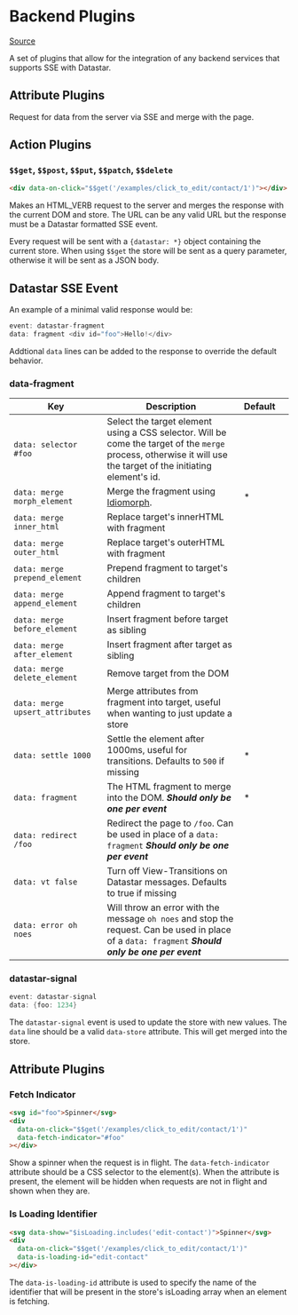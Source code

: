 # Backend Plugins

[Source](https://github.com/delaneyj/datastar/blob/main/packages/library/src/lib/plugins/backend.ts)

A set of plugins that allow for the integration of any backend services that supports SSE with Datastar.

## Attribute Plugins

Request for data from the server via SSE and merge with the page.

## Action Plugins

### `$$get`, `$$post`, `$$put`, `$$patch`, `$$delete`

```html
<div data-on-click="$$get('/examples/click_to_edit/contact/1')"></div>
```

Makes an HTML_VERB request to the server and merges the response with the current DOM and store. The URL can be any valid URL but the response must be a Datastar formatted SSE event.

Every request will be sent with a `{datastar: *}` object containing the current store. When using `$$get` the store will be sent as a query parameter, otherwise it will be sent as a JSON body.

## Datastar SSE Event

An example of a minimal valid response would be:

```go
event: datastar-fragment
data: fragment <div id="foo">Hello!</div>
```

Addtional `data` lines can be added to the response to override the default behavior.

### data-fragment

| Key                             | Description                                                                                                                                                      | Default |     |
| ------------------------------- | ---------------------------------------------------------------------------------------------------------------------------------------------------------------- | ------- | --- |
| `data: selector #foo`           | Select the target element using a CSS selector. Will be come the target of the `merge` process, otherwise it will use the target of the initiating element's id. |         |
| `data: merge morph_element`     | Merge the fragment using [Idiomorph](https://github.com/bigskysoftware/idiomorph).                                                                               | \*      |
| `data: merge inner_html`        | Replace target's innerHTML with fragment                                                                                                                         |         |
| `data: merge outer_html`        | Replace target's outerHTML with fragment                                                                                                                         |         |
| `data: merge prepend_element`   | Prepend fragment to target's children                                                                                                                            |         |
| `data: merge append_element`    | Append fragment to target's children                                                                                                                             |         |
| `data: merge before_element`    | Insert fragment before target as sibling                                                                                                                         |         |
| `data: merge after_element`     | Insert fragment after target as sibling                                                                                                                          |         |
| `data: merge delete_element`    | Remove target from the DOM                                                                                                                                       |         |
| `data: merge upsert_attributes` | Merge attributes from fragment into target, useful when wanting to just update a store                                                                           |         |
| `data: settle 1000`             | Settle the element after 1000ms, useful for transitions. Defaults to `500` if missing                                                                            | \*      |
| `data: fragment`                | The HTML fragment to merge into the DOM. **_Should only be one per event_**                                                                                      | \*      |
| `data: redirect /foo`           | Redirect the page to `/foo`. Can be used in place of a `data: fragment` **_Should only be one per event_**                                                       |         |
| `data: vt false`                | Turn off View-Transitions on Datastar messages. Defaults to true if missing                                                                                      |         |
| `data: error oh noes`           | Will throw an error with the message `oh noes` and stop the request. Can be used in place of a `data: fragment` **_Should only be one per event_**               |         |

### datastar-signal

```go
event: datastar-signal
data: {foo: 1234}
```

The `datastar-signal` event is used to update the store with new values. The `data` line should be a valid `data-store` attribute. This will get merged into the store.

## Attribute Plugins

### Fetch Indicator

```html
<svg id="foo">Spinner</svg>
<div
  data-on-click="$$get('/examples/click_to_edit/contact/1')"
  data-fetch-indicator="#foo"
></div>
```

Show a spinner when the request is in flight. The `data-fetch-indicator` attribute should be a CSS selector to the element(s). When the attribute is present, the element will be hidden when requests are not in flight and shown when they are.

### Is Loading Identifier

```html
<svg data-show="$isLoading.includes('edit-contact')">Spinner</svg>
<div
  data-on-click="$$get('/examples/click_to_edit/contact/1')"
  data-is-loading-id="edit-contact"
></div>
```

The `data-is-loading-id` attribute is used to specify the name of the identifier that will be present in the store's isLoading array when an element is fetching.
